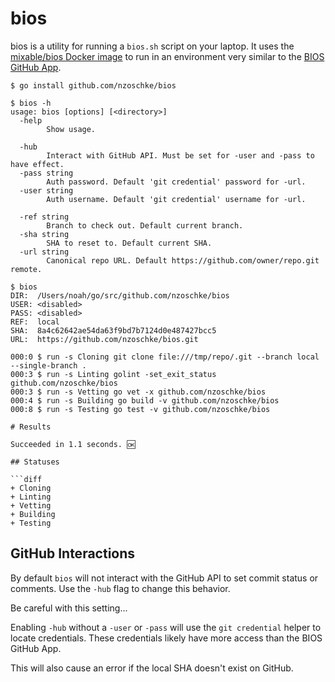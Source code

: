 # bios

bios is a utility for running a `bios.sh` script on your laptop. It uses the [mixable/bios Docker image](https://hub.docker.com/r/mixable/bios/) to run in an environment very similar to the [BIOS GitHub App](https://www.mixable.net/docs/bios/).


```console
$ go install github.com/nzoschke/bios

$ bios -h
usage: bios [options] [<directory>]
  -help
    	Show usage.

  -hub
    	Interact with GitHub API. Must be set for -user and -pass to have effect.
  -pass string
    	Auth password. Default 'git credential' password for -url.
  -user string
    	Auth username. Default 'git credential' username for -url.

  -ref string
    	Branch to check out. Default current branch.
  -sha string
    	SHA to reset to. Default current SHA.
  -url string
    	Canonical repo URL. Default https://github.com/owner/repo.git remote.

$ bios
DIR:  /Users/noah/go/src/github.com/nzoschke/bios
USER: <disabled>
PASS: <disabled>
REF:  local
SHA:  8a4c62642ae54da63f9bd7b7124d0e487427bcc5
URL:  https://github.com/nzoschke/bios.git

000:0 $ run -s Cloning git clone file:///tmp/repo/.git --branch local --single-branch .
000:3 $ run -s Linting golint -set_exit_status github.com/nzoschke/bios
000:3 $ run -s Vetting go vet -x github.com/nzoschke/bios
000:4 $ run -s Building go build -v github.com/nzoschke/bios
000:8 $ run -s Testing go test -v github.com/nzoschke/bios

# Results

Succeeded in 1.1 seconds. 🆗

## Statuses

```diff
+ Cloning
+ Linting
+ Vetting
+ Building
+ Testing
```

## GitHub Interactions

By default `bios` will not interact with the GitHub API to set commit status or comments. Use the `-hub` flag to change this behavior.

Be careful with this setting...

Enabling `-hub` without a `-user` or `-pass` will use the `git credential` helper to locate credentials. These credentials likely have more access than the BIOS GitHub App.

This will also cause an error if the local SHA doesn't exist on GitHub.

